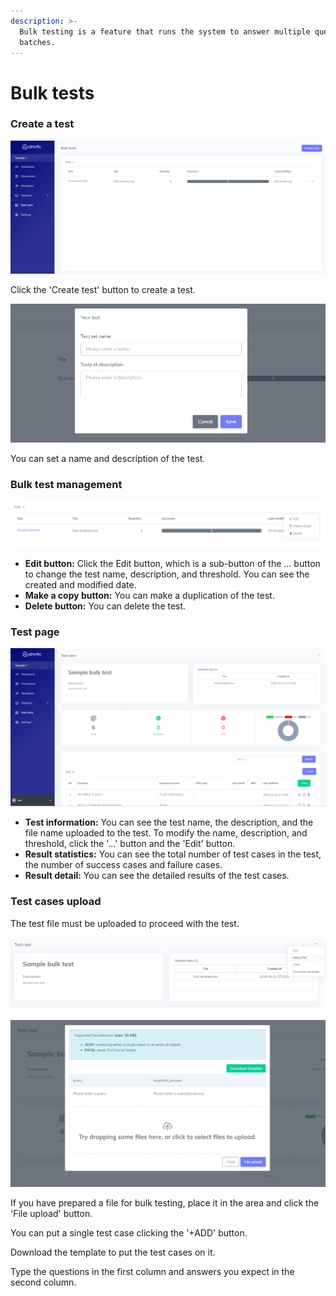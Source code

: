 ```yaml
---
description: >-
  Bulk testing is a feature that runs the system to answer multiple questions in
  batches.
---
```


# Bulk tests

### Create a test

![&apos;Bulk test list&apos; page](../.gitbook/assets/image%20%2838%29.png)

Click the 'Create test' button to create a test. 

![](../.gitbook/assets/image%20%282%29.png)

You can set a name and description of the test.

### Bulk test management

![](../.gitbook/assets/image%20%2837%29.png)

* **Edit button:** Click the Edit button, which is a sub-button of the ... button to change the test name, description, and threshold. You can see the created and modified date.
* **Make a copy button:** You can make a duplication of the test.
* **Delete button:** You can delete the test.

### Test page

![&apos;Bulk test&apos; page](../.gitbook/assets/image%20%2832%29.png)

* **Test information:** You can see the test name, the description, and the file name uploaded to the test. To modify the name, description, and threshold, click the '...' button and the 'Edit' button.
* **Result statistics:** You can see the total number of test cases in the test, the number of success cases and failure cases.
* **Result detail:** You can see the detailed results of the test cases. 

### **Test cases upload**

The test file must be uploaded to proceed with the test.

![&apos;Add a file&apos; for bulk test](../.gitbook/assets/image%20%281%29.png)

![Download a template for bulk test and upload the prepared bulk test file](../.gitbook/assets/image%20%2841%29.png)

If you have prepared a file for bulk testing, place it in the area and click the 'File upload' button.

You can put a single test case clicking the '+ADD' button.  


Download the template to put the test cases on it. 

Type the questions in the first column and answers you expect in the second column.

